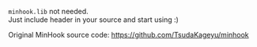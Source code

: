 <code>minhook.lib</code> not needed.
<br> Just include header in your source and start using :)

Original MinHook source code: https://github.com/TsudaKageyu/minhook
